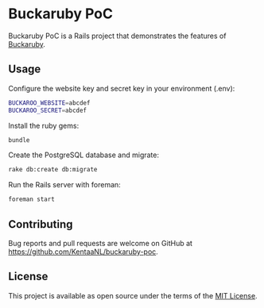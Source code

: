 # Buckaruby PoC

Buckaruby PoC is a Rails project that demonstrates the features of [Buckaruby](https://github.com/KentaaNL/buckaruby).

## Usage

Configure the website key and secret key in your environment (.env):

```bash
BUCKAROO_WEBSITE=abcdef
BUCKAROO_SECRET=abcdef
```

Install the ruby gems:
```bash
bundle
```

Create the PostgreSQL database and migrate:
```bash
rake db:create db:migrate
```

Run the Rails server with foreman:
```bash
foreman start
```

## Contributing

Bug reports and pull requests are welcome on GitHub at https://github.com/KentaaNL/buckaruby-poc.

## License

This project is available as open source under the terms of the [MIT License](http://opensource.org/licenses/MIT).
